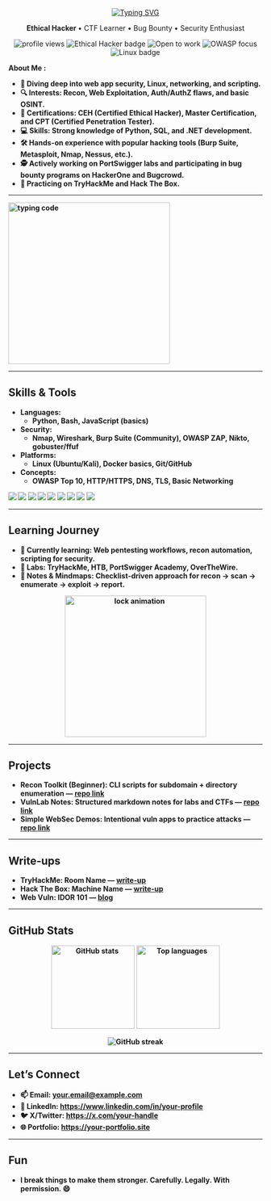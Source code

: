 <!--
Replace:
- USERNAME with your GitHub username (for stats and badges)
- Links (email, LinkedIn, etc.) with your real info
- GIF URLs if you prefer different animations
-->

<!-- Top Greeting -->

<p align="center" >
  <a href="https://git.io/typing-svg">
    <img src="https://readme-typing-svg.demolab.com?font=Italianno&size=35&pause=1000&center=true&vCenter=true&width=500&lines=Hey+there!!+%F0%9F%91%8B;I'm+Prince+%F0%9F%98%8E" alt="Typing SVG" />
  </a>
</p>

 <p align="center">
  <b>Ethical Hacker </b> • CTF Learner • Bug Bounty • Security Enthusiast
</p>
<!-- Badges -->
<p align="center">
  <img src="https://komarev.com/ghpvc/?username=USERNAME&label=Profile%20views&color=0e75b6&style=flat" alt="profile views" />
  <img src="https://img.shields.io/badge/Ethical%20Hacker-Whitehat-2ea44f?logo=shield&logoColor=white" alt="Ethical Hacker badge" />
  <img src="https://img.shields.io/badge/Open%20to-Opportunities-8A2BE2" alt="Open to work" />
  <img src="https://img.shields.io/badge/Focus-OWASP%20Top%2010-orange" alt="OWASP focus" />
  <img src="https://img.shields.io/badge/Linux-🐧-black" alt="Linux badge" />
</p>

<b> About Me :<b>

- 🌱 Diving deep into web app security, Linux, networking, and scripting.  
- 🔍 Interests: Recon, Web Exploitation, Auth/AuthZ flaws, and basic OSINT.  
- 📜 Certifications: CEH (Certified Ethical Hacker), Master Certification, and CPT (Certified Penetration Tester).  
- 💻 Skills: Strong knowledge of Python, SQL, and .NET development.  
- 🛠️ Hands-on experience with popular hacking tools (Burp Suite, Metasploit, Nmap, Nessus, etc.).  
- 🕵️ Actively working on PortSwigger labs and participating in bug bounty programs on HackerOne and Bugcrowd.
- 🧭 Practicing on TryHackMe and Hack The Box.


---


<p align="left">
  <img src="https://media.giphy.com/media/ZVik7pBtu9dNS/giphy.gif" alt="typing code" width="320" />
</p>

---

## Skills & Tools

- Languages:
  - Python, Bash, JavaScript (basics)
- Security:
  - Nmap, Wireshark, Burp Suite (Community), OWASP ZAP, Nikto, gobuster/ffuf
- Platforms:
  - Linux (Ubuntu/Kali), Docker basics, Git/GitHub
- Concepts:
  - OWASP Top 10, HTTP/HTTPS, DNS, TLS, Basic Networking

<p>
  <img src="https://img.shields.io/badge/Python-3776AB?logo=python&logoColor=white" />
  <img src="https://img.shields.io/badge/Bash-121011?logo=gnubash&logoColor=white" />
  <img src="https://img.shields.io/badge/JavaScript-F7DF1E?logo=javascript&logoColor=000" />
  <img src="https://img.shields.io/badge/Linux-FCC624?logo=linux&logoColor=000" />
  <img src="https://img.shields.io/badge/Nmap-0e76a8?logo=target&logoColor=white" />
  <img src="https://img.shields.io/badge/Wireshark-1679A7?logo=wireshark&logoColor=white" />
  <img src="https://img.shields.io/badge/Burp%20Suite-FF6F00?logo=burpsuite&logoColor=white" />
  <img src="https://img.shields.io/badge/OWASP%20ZAP-000000?logo=owasp&logoColor=white" />
  <img src="https://img.shields.io/badge/Git-F05032?logo=git&logoColor=white" />
</p>

---

## Learning Journey

- 📘 Currently learning: Web pentesting workflows, recon automation, scripting for security.
- 🧰 Labs: TryHackMe, HTB, PortSwigger Academy, OverTheWire.
- 📝 Notes & Mindmaps: Checklist‑driven approach for recon → scan → enumerate → exploit → report.

<p align="center">
  <img src="https://media.giphy.com/media/26n6WywJyh39n1pBu/giphy.gif" alt="lock animation" width="280" />
</p>

---

## Projects

- Recon Toolkit (Beginner): CLI scripts for subdomain + directory enumeration — [repo link](https://github.com/USERNAME/recon-toolkit)
- VulnLab Notes: Structured markdown notes for labs and CTFs — [repo link](https://github.com/USERNAME/vuln-notes)
- Simple WebSec Demos: Intentional vuln apps to practice attacks — [repo link](https://github.com/USERNAME/websec-demos)

---

## Write‑ups

- TryHackMe: Room Name — [write‑up](https://github.com/USERNAME/writeups/blob/main/tryhackme/ROOM.md)
- Hack The Box: Machine Name — [write‑up](https://github.com/USERNAME/writeups/blob/main/htb/MACHINE.md)
- Web Vuln: IDOR 101 — [blog](https://github.com/USERNAME/blog/blob/main/idor-101.md)

---

## GitHub Stats

<p align="center">
  <img src="https://github-readme-stats.vercel.app/api?username=USERNAME&show_icons=true&theme=radical" alt="GitHub stats" height="165" />
  <img src="https://github-readme-stats.vercel.app/api/top-langs/?username=USERNAME&layout=compact&theme=radical" alt="Top languages" height="165" />
</p>

<p align="center">
  <img src="https://github-readme-streak-stats.herokuapp.com/?user=USERNAME&theme=radical" alt="GitHub streak" />
</p>

---

## Let’s Connect

- 📫 Email: your.email@example.com
- 💼 LinkedIn: https://www.linkedin.com/in/your-profile
- 🐦 X/Twitter: https://x.com/your-handle
- 🌐 Portfolio: https://your-portfolio.site

---

## Fun

- I break things to make them stronger. Carefully. Legally. With permission. 😄
